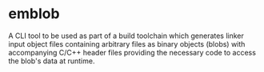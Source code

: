 <!-- SPDX-License-Identifier: MIT -->
<!-- Copyright (c) 2018-2024 Ryan M. Lederman <lederman@gmail.com> -->
# emblob

A CLI tool to be used as part of a build toolchain which generates linker input object files containing arbitrary files as binary objects (blobs) with accompanying C/C++ header files providing the necessary code to access the blob's data at runtime.
